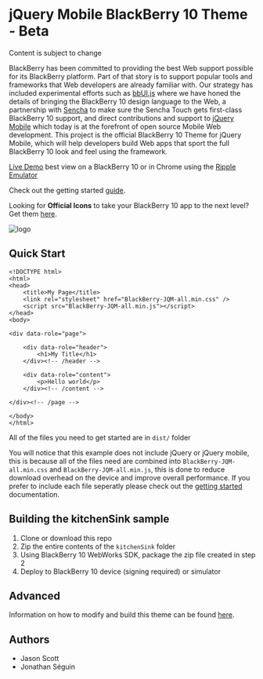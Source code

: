 jQuery Mobile BlackBerry 10 Theme - Beta
=========================

Content is subject to change

BlackBerry has been committed to providing the best Web support possible for its BlackBerry platform. Part of that story is to support popular tools and frameworks that Web developers are already familiar with. Our strategy has included experimental efforts such as [bbUI.js](https://github.com/blackberry/bbui.js) where we have honed the details of bringing the BlackBerry 10 design language to the Web, a partnership with [Sencha](http://www.sencha.com/) to make sure the Sencha Touch gets first-class BlackBerry 10 support, and direct contributions and support to [jQuery Mobile](http://www.jquerymobile.com) which today is at the forefront of open source Mobile Web development. This project is the official BlackBerry 10 Theme for jQuery Mobile, which will help developers build Web apps that sport the full BlackBerry 10 look and feel using the framework.

[Live Demo](http://blackberry.github.com/jQueryMobile-BB10-Theme/) best view on a BlackBerry 10 or in Chrome using the [Ripple Emulator](http://developer.blackberry.com/html5/download/)

Check out the getting started [guide](/docs/README.md).

Looking for __Official Icons__ to take your BlackBerry 10 app to the next level? Get them [here](https://developer.blackberry.com/design/bb10/).

![logo](/kitchenSink/kitchensink.png)


Quick Start
-----------
```
<!DOCTYPE html>
<html>
<head>
	<title>My Page</title>
	<link rel="stylesheet" href="BlackBerry-JQM-all.min.css" />
	<script src="BlackBerry-JQM-all.min.js"></script>
</head>
<body>

<div data-role="page">

	<div data-role="header">
		<h1>My Title</h1>
	</div><!-- /header -->

	<div data-role="content">
		<p>Hello world</p>
	</div><!-- /content -->

</div><!-- /page -->

</body>
</html>
```
All of the files you need to get started are in ```dist/``` folder

You will notice that this example does not include jQuery or jQuery mobile, this is because all of the files need are combined into ```BlackBerry-JQM-all.min.css``` and ```BlackBerry-JQM-all.min.js```, this is done to reduce download overhead on the device and improve overall performance. If you prefer to include each file seperatly please check out the [getting started](/docs/README.md) documentation.


Building the kitchenSink sample
--------
1. Clone or download this repo
2. Zip the entire contents of the ```kitchenSink``` folder
3. Using BlackBerry 10 WebWorks SDK, package the zip file created in step 2
4. Deploy to BlackBerry 10 device (signing required) or simulator

Advanced
--------
Information on how to modify and build this theme can be found [here](/docs/advanced/README.md).

Authors
-------
* Jason Scott
* Jonathan Séguin
